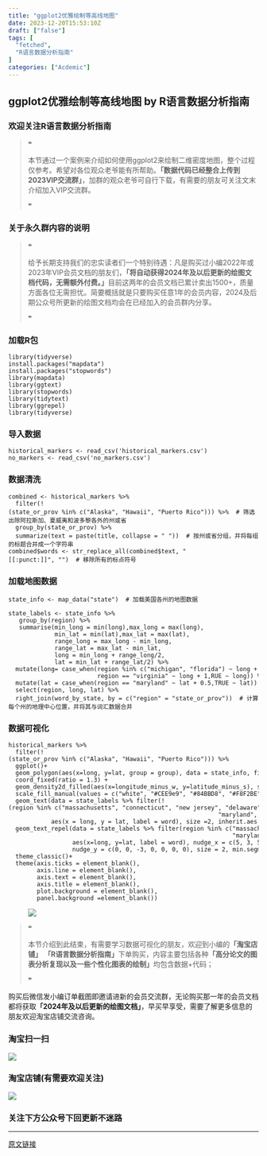 ```yaml
---
title: "ggplot2优雅绘制等高线地图"
date: 2023-12-20T15:53:10Z
draft: ["false"]
tags: [
  "fetched",
  "R语言数据分析指南"
]
categories: ["Acdemic"]
---
```

ggplot2优雅绘制等高线地图 by R语言数据分析指南
------
<div><section data-tool="mdnice编辑器" data-website="https://www.mdnice.com"><h3 data-tool="mdnice编辑器"><span></span><span><span></span>欢迎关注R语言数据分析指南</span><span></span></h3><blockquote data-tool="mdnice编辑器"><span>❝</span><p>本节通过一个案例来介绍如何使用ggplot2来绘制二维密度地图，整个过程仅参考。希望对各位观众老爷能有所帮助。<strong>「数据代码已经整合上传到2023VIP交流群」</strong>，加群的观众老爷可自行下载，有需要的朋友可关注文末介绍加入VIP交流群。</p><span>❞</span></blockquote><h3 data-tool="mdnice编辑器"><span></span><span><span></span>关于永久群内容的说明</span><span></span></h3><blockquote data-tool="mdnice编辑器"><span>❝</span><p>给予长期支持我们的忠实读者们一个特别待遇：凡是购买过小编2022年或2023年VIP会员文档的朋友们，<strong>「将自动获得2024年及以后更新的绘图文档代码，无需额外付费。」</strong>目前这两年的会员文档已累计卖出1500+，质量方面各位无需担忧。简要概括就是只要购买任意1年的会员内容，2024及后期公众号所更新的绘图文档均会在已经加入的会员群内分享。</p><span>❞</span></blockquote><h3 data-tool="mdnice编辑器"><span></span><span><span></span>加载R包</span><span></span></h3><pre data-tool="mdnice编辑器"><span></span><code><span>library</span>(tidyverse)<br>install.packages(<span>"mapdata"</span>)<br>install.packages(<span>"stopwords"</span>)<br><span>library</span>(mapdata)<br><span>library</span>(ggtext)<br><span>library</span>(stopwords)<br><span>library</span>(tidytext)<br><span>library</span>(ggrepel)<br><span>library</span>(tidyverse)<br></code></pre><h3 data-tool="mdnice编辑器"><span></span><span><span></span>导入数据</span><span></span></h3><pre data-tool="mdnice编辑器"><span></span><code>historical_markers &lt;- read_csv(<span>'historical_markers.csv'</span>) <br>no_markers &lt;- read_csv(<span>'no_markers.csv'</span>) <br></code></pre><h3 data-tool="mdnice编辑器"><span></span><span><span></span>数据清洗</span><span></span></h3><pre data-tool="mdnice编辑器"><span></span><code>combined &lt;- historical_markers %&gt;%<br>  filter(!(state_or_prov %<span>in</span>% c(<span>"Alaska"</span>, <span>"Hawaii"</span>, <span>"Puerto Rico"</span>))) %&gt;%  <span># 筛选出除阿拉斯加、夏威夷和波多黎各外的州或省</span><br>  group_by(state_or_prov) %&gt;%<br>  summarize(text = paste(title, collapse = <span>" "</span>))  <span># 按州或省分组，并将每组的标题合并成一个字符串</span><br>combined$words &lt;- str_replace_all(combined$text, <span>"[[:punct:]]"</span>, <span>""</span>)  <span># 移除所有的标点符号</span><br></code></pre><h3 data-tool="mdnice编辑器"><span></span><span><span></span>加载地图数据</span><span></span></h3><pre data-tool="mdnice编辑器"><span></span><code>state_info &lt;- map_data(<span>"state"</span>)  <span># 加载美国各州的地图数据</span><br><br>state_labels &lt;- state_info %&gt;%<br>   group_by(region) %&gt;%<br>   summarise(min_long = min(long),max_long = max(long),<br>             min_lat = min(lat),max_lat = max(lat),<br>             range_long = max_long - min_long,<br>             range_lat = max_lat - min_lat,<br>             long = min_long + range_long/2,<br>             lat = min_lat + range_lat/2) %&gt;%<br>  mutate(long= case_when(region %<span>in</span>% c(<span>"michigan"</span>, <span>"florida"</span>) ~ long + 2,region == <span>"idaho"</span> ~ long -1,<br>                         region == <span>"virginia"</span> ~ long + 1,RUE ~ long)) %&gt;%<br>  mutate(lat = case_when(region == <span>"maryland"</span> ~ lat + 0.5,TRUE ~ lat)) %&gt;%<br>  select(region, long, lat) %&gt;%<br>  right_join(word_by_state, by = c(<span>"region"</span> = <span>"state_or_prov"</span>))  <span># 计算每个州的地理中心位置，并将其与词汇数据合并</span><br></code></pre><h3 data-tool="mdnice编辑器"><span></span><span><span></span>数据可视化</span><span></span></h3><pre data-tool="mdnice编辑器"><span></span><code>historical_markers %&gt;%<br>  filter(!(state_or_prov %<span>in</span>% c(<span>"Alaska"</span>, <span>"Hawaii"</span>, <span>"Puerto Rico"</span>))) %&gt;%<br>  ggplot()+<br>  geom_polygon(aes(x=long, y=lat, group = group), data = state_info, fill = <span>NA</span>, color = <span>"black"</span>, linewidth = <span>0.15</span>)+<br>  coord_fixed(ratio = <span>1.3</span>) +<br>  geom_density2d_filled(aes(x=longitude_minus_w, y=latitude_minus_s), show.legend = <span>FALSE</span>, alpha=<span>0.4</span>, bins=<span>7</span>)+<br>  scale_fill_manual(values = c(<span>"white"</span>, <span>"#CEE9e9"</span>, <span>"#84BBD8"</span>, <span>"#F8F2BE"</span>, <span>"#FEC376"</span>, <span>"#F88A51"</span>, <span>"#A50026"</span>))+<br>  geom_text(data = state_labels %&gt;% filter(!(region %<span>in</span>% c(<span>"massachusetts"</span>, <span>"connecticut"</span>, <span>"new jersey"</span>, <span>"delaware"</span>,<br>                                                           <span>"maryland"</span>, <span>"district of columbia"</span>, <span>"new hampshire"</span>))), <br>            aes(x = long, y = lat, label = word), size =<span>2</span>, inherit.aes = <span>FALSE</span>)+<br>  geom_text_repel(data = state_labels %&gt;% filter(region %<span>in</span>% c(<span>"massachusetts"</span>, <span>"connecticut"</span>, <span>"new jersey"</span>, <span>"delaware"</span>,<br>                                                               <span>"maryland"</span>, <span>"district of columbia"</span>, <span>"new hampshire"</span>)), <br>                  aes(x=long, y=lat, label = word), nudge_x = c(<span>5</span>, <span>3</span>, <span>5</span>, <span>4</span>, <span>5</span>, <span>4</span>, <span>4</span>),<br>                  nudge_y = c(<span>0</span>, <span>0</span>, -<span>3</span>, <span>0</span>, <span>0</span>, <span>0</span>, <span>0</span>), size = <span>2</span>, min.segment.length = <span>0.2</span>)+<br>  theme_classic()+<br>  theme(axis.ticks = element_blank(),<br>        axis.line = element_blank(),<br>        axis.text = element_blank(),<br>        axis.title = element_blank(),<br>        plot.background = element_blank(),<br>        panel.background =element_blank())<br></code></pre><figure data-tool="mdnice编辑器"><img data-imgfileid="100025049" data-ratio="0.6407407407407407" data-src="https://mmbiz.qpic.cn/mmbiz_png/EibnicgwScTAZhKDD835WjtlFAwqxZlEz8KGy0NTdSibDxmWn23iaCLWKSOZF49AOVqx9NckBbtBr2aYbRR8lnIYwg/640?wx_fmt=png&amp;from=appmsg" data-type="png" data-w="1080" src="https://mmbiz.qpic.cn/mmbiz_png/EibnicgwScTAZhKDD835WjtlFAwqxZlEz8KGy0NTdSibDxmWn23iaCLWKSOZF49AOVqx9NckBbtBr2aYbRR8lnIYwg/640?wx_fmt=png&amp;from=appmsg"></figure><blockquote data-tool="mdnice编辑器"><span>❝</span><p>本节介绍到此结束，有需要学习数据可视化的朋友，欢迎到小编的<strong>「淘宝店铺」</strong> <strong>「R语言数据分析指南」</strong>下单购买，内容主要包括各种<strong>「高分论文的图表分析复现以及一些个性化图表的绘制」</strong>均包含数据+代码；</p><span>❞</span></blockquote><p data-tool="mdnice编辑器">购买后微信发小编订单截图即邀请进新的会员交流群，无论购买那一年的会员文档都将获取<strong>「2024年及以后更新的绘图文档」</strong>，早买早享受，需要了解更多信息的朋友欢迎淘宝店铺交流咨询。</p><h3 data-tool="mdnice编辑器"><span></span><span><span></span>淘宝扫一扫</span><span></span></h3><p><img data-galleryid="" data-imgfileid="100025062" data-ratio="1.592920353982301" data-s="300,640" data-src="https://mmbiz.qpic.cn/mmbiz_png/EibnicgwScTAZhKDD835WjtlFAwqxZlEz8ziaxakqMhN3JotAib1FSZgwasOkzyLeDtnax2dQGTtLDauTVcmyU5Ilw/640?wx_fmt=png&amp;from=appmsg" data-type="png" data-w="678" src="https://mmbiz.qpic.cn/mmbiz_png/EibnicgwScTAZhKDD835WjtlFAwqxZlEz8ziaxakqMhN3JotAib1FSZgwasOkzyLeDtnax2dQGTtLDauTVcmyU5Ilw/640?wx_fmt=png&amp;from=appmsg"></p><h3 data-tool="mdnice编辑器"><span></span><span><span></span>淘宝店铺(有需要欢迎关注)</span><span></span></h3><p><img data-galleryid="" data-imgfileid="100019415" data-ratio="1.0210420841683367" data-s="300,640" data-src="https://mmbiz.qpic.cn/mmbiz_jpg/EibnicgwScTAbvhPDLGT8NaialEsht92PTYNJWpmVLfoYGic1uha5FyBrDCibibZCLjiazgvpT1XcdwibfVywD2el0VAgg/640?wx_fmt=jpeg" data-type="jpeg" data-w="998" src="https://mmbiz.qpic.cn/mmbiz_jpg/EibnicgwScTAbvhPDLGT8NaialEsht92PTYNJWpmVLfoYGic1uha5FyBrDCibibZCLjiazgvpT1XcdwibfVywD2el0VAgg/640?wx_fmt=jpeg"></p><h3 data-tool="mdnice编辑器"><span></span><span><span></span>关注下方公众号下回更新不迷路</span><span></span></h3><section><mp-common-profile data-pluginname="mpprofile" data-id="Mzg3MzQzNTYzMw==" data-headimg="http://mmbiz.qpic.cn/mmbiz_png/EibnicgwScTAZF0rpeZII9Ltl26VbVagriczTria1fib3XgjwwHEHFjPzkmGpqWDVVHBSzhENictUM2iavAKiaM5lc9USw/0?wx_fmt=png" data-nickname="R语言数据分析指南" data-alias="YanJANtwo" data-signature="R语言重症爱好者，喜欢绘制各种精美的图表，喜欢的小伙伴可以关注我，跟我一起学习" data-from="0" data-is_biz_ban="0"></mp-common-profile></section></section><p><mp-style-type data-value="3"></mp-style-type></p></div>  
<hr>
<a href="https://mp.weixin.qq.com/s/7ETkHXuPe9Pftk-7CbhLFg",target="_blank" rel="noopener noreferrer">原文链接</a>
